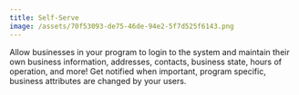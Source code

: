 ```yaml
---
title: Self-Serve
image: /assets/70f53093-de75-46de-94e2-5f7d525f6143.png
---
```

Allow businesses in your program to login to the system and maintain their own business information, addresses, contacts, business state, hours of operation, and more! Get notified when important, program specific, business attributes are changed by your users.